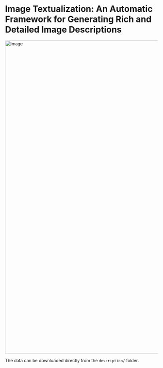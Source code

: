 # Image Textualization: An Automatic Framework for Generating Rich and Detailed Image Descriptions
<img width="1029" alt="image" src="https://github.com/sterzhang/image-textualization/assets/119802220/4048a807-bab8-40dc-959f-dd6ddeb10b7c">


The data can be downloaded directly from the `description/` folder.



